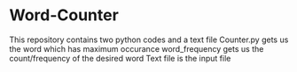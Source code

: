 # Word-Counter
This repository contains two python codes and a text file
Counter.py gets us the word which has maximum occurance
word_frequency gets us the count/frequency of the desired word
Text file is the input file
